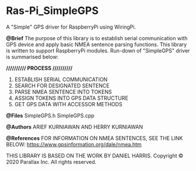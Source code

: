 # Ras-Pi_SimpleGPS
A "Simple" GPS driver for RaspberryPi using WiringPi.

**@Brief**
The purpose of this library is to establish serial communication with GPS device and apply
basic NMEA sentence parsing functions. This library is written to support RaspberryPi modules.
Run-down of "SimpleGPS" driver is summarised below:

**////////// PROCESS //////////**

1. ESTABLISH SERIAL COMMUNICATION
2. SEARCH FOR DESIGNATED SENTENCE
3. PARSE NMEA SENTENCE INTO TOKENS
4. ASSIGN TOKENS INTO GPS DATA STRUCTURE
5. GET GPS DATA WITH ACCESSOR METHODS

**@Files**
SimpleGPS.h
SimpleGPS.cpp

**@Authors**
ARIEF KURNIAWAN AND HERRY KURNIAWAN

**@References**
FOR INFORMATION ON NMEA SENTENCES, SEE THE LINK BELOW:
https://www.gpsinformation.org/dale/nmea.htm

THIS LIBRARY IS BASED ON THE WORK BY DANIEL HARRIS.
Copyright © 2020 Parallax Inc.
All rights reserved.
